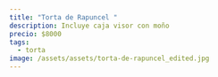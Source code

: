 ```yaml
---
title: "Torta de Rapuncel "
description: Incluye caja visor con moño
precio: $8000
tags:
  - torta
image: /assets/assets/torta-de-rapuncel_edited.jpg
---
```

